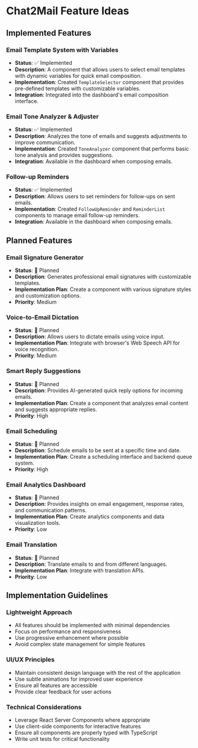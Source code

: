 # Chat2Mail Feature Ideas

## Implemented Features

### Email Template System with Variables
- **Status**: ✅ Implemented
- **Description**: A component that allows users to select email templates with dynamic variables for quick email composition.
- **Implementation**: Created `TemplateSelector` component that provides pre-defined templates with customizable variables.
- **Integration**: Integrated into the dashboard's email composition interface.

### Email Tone Analyzer & Adjuster
- **Status**: ✅ Implemented
- **Description**: Analyzes the tone of emails and suggests adjustments to improve communication.
- **Implementation**: Created `ToneAnalyzer` component that performs basic tone analysis and provides suggestions.
- **Integration**: Available in the dashboard when composing emails.

### Follow-up Reminders
- **Status**: ✅ Implemented
- **Description**: Allows users to set reminders for follow-ups on sent emails.
- **Implementation**: Created `FollowUpReminder` and `ReminderList` components to manage email follow-up reminders.
- **Integration**: Available in the dashboard when composing emails.

## Planned Features

### Email Signature Generator
- **Status**: 🔄 Planned
- **Description**: Generates professional email signatures with customizable templates.
- **Implementation Plan**: Create a component with various signature styles and customization options.
- **Priority**: Medium

### Voice-to-Email Dictation
- **Status**: 🔄 Planned
- **Description**: Allows users to dictate emails using voice input.
- **Implementation Plan**: Integrate with browser's Web Speech API for voice recognition.
- **Priority**: Medium

### Smart Reply Suggestions
- **Status**: 🔄 Planned
- **Description**: Provides AI-generated quick reply options for incoming emails.
- **Implementation Plan**: Create a component that analyzes email content and suggests appropriate replies.
- **Priority**: High

### Email Scheduling
- **Status**: 🔄 Planned
- **Description**: Schedule emails to be sent at a specific time and date.
- **Implementation Plan**: Create a scheduling interface and backend queue system.
- **Priority**: High

### Email Analytics Dashboard
- **Status**: 🔄 Planned
- **Description**: Provides insights on email engagement, response rates, and communication patterns.
- **Implementation Plan**: Create analytics components and data visualization tools.
- **Priority**: Low

### Email Translation
- **Status**: 🔄 Planned
- **Description**: Translate emails to and from different languages.
- **Implementation Plan**: Integrate with translation APIs.
- **Priority**: Low

## Implementation Guidelines

### Lightweight Approach
- All features should be implemented with minimal dependencies
- Focus on performance and responsiveness
- Use progressive enhancement where possible
- Avoid complex state management for simple features

### UI/UX Principles
- Maintain consistent design language with the rest of the application
- Use subtle animations for improved user experience
- Ensure all features are accessible
- Provide clear feedback for user actions

### Technical Considerations
- Leverage React Server Components where appropriate
- Use client-side components for interactive features
- Ensure all components are properly typed with TypeScript
- Write unit tests for critical functionality
